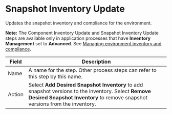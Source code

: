 # Snapshot Inventory Update

Updates the snapshot inventory and compliance for the environment.

**Note:** The Component Inventory Update and Snapshot Inventory Update steps are available only in application processes that have **Inventory Management** set to **Advanced**. See [Managing environment inventory and compliance](inventory_manage_app.md).

|Field|Description|
|-----|-----------|
|Name|A name for the step. Other process steps can refer to this step by this name.|
|Action|Select **Add Desired Snapshot Inventory** to add snapshot versions to the inventory. Select **Remove Desired Snapshot Inventory** to remove snapshot versions from the inventory.|

